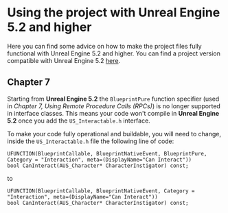 # Using the project with Unreal Engine 5.2 and higher

Here you can find some advice on how to make the project files fully functional with Unreal Engine 5.2 and higher. You can find a project version compatible with Unreal Engine 5.2 [here](https://github.com/PacktPublishing/Multiplayer-Game-Development-with-Unreal-Engine-5/releases/download/us-chapret-13-end-ue52/unrealshadows-ltol-chapter-13-end-ue52.zip).


## Chapter 7

Starting from **Unreal Engine 5.2** the `BlueprintPure` function specifier (used in _Chapter 7, Using Remote Procedure Calls (RPCs)_) is no longer supported in interface classes. This means your code won't compile in **Unreal Engine 5.2** once you add the `US_Interactable.h` interface.

To make your code fully operational and buildable, you will need to change, inside the `US_Interactable.h` file the following line of code:

```
UFUNCTION(BlueprintCallable, BlueprintNativeEvent, BlueprintPure, Category = "Interaction", meta=(DisplayName="Can Interact"))
bool CanInteract(AUS_Character* CharacterInstigator) const;
```

to

```
UFUNCTION(BlueprintCallable, BlueprintNativeEvent, Category = "Interaction", meta=(DisplayName="Can Interact"))
bool CanInteract(AUS_Character* CharacterInstigator) const;
```
